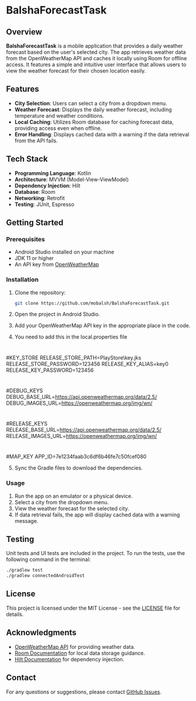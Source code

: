 # BalshaForecastTask

## Overview
**BalshaForecastTask** is a mobile application that provides a daily weather forecast based on the user's selected city. The app retrieves weather data from the OpenWeatherMap API and caches it locally using Room for offline access. It features a simple and intuitive user interface that allows users to view the weather forecast for their chosen location easily.

## Features
- **City Selection**: Users can select a city from a dropdown menu.
- **Weather Forecast**: Displays the daily weather forecast, including temperature and weather conditions.
- **Local Caching**: Utilizes Room database for caching forecast data, providing access even when offline.
- **Error Handling**: Displays cached data with a warning if the data retrieval from the API fails.

## Tech Stack
- **Programming Language**: Kotlin
- **Architecture**: MVVM (Model-View-ViewModel)
- **Dependency Injection**: Hilt
- **Database**: Room
- **Networking**: Retrofit
- **Testing**: JUnit, Espresso

## Getting Started

### Prerequisites
- Android Studio installed on your machine
- JDK 11 or higher
- An API key from [OpenWeatherMap](https://openweathermap.org/api)

### Installation

1. Clone the repository:
   ```bash
   git clone https://github.com/mobalsh/BalshaForecastTask.git
   ```

2. Open the project in Android Studio.

3. Add your OpenWeatherMap API key in the appropriate place in the code.

4. You need to add this in the local.properties file
#
#KEY_STORE
RELEASE_STORE_PATH=PlayStore\\key.jks
RELEASE_STORE_PASSWORD=123456
RELEASE_KEY_ALIAS=key0
RELEASE_KEY_PASSWORD=123456
#
#DEBUG_KEYS
DEBUG_BASE_URL=https://api.openweathermap.org/data/2.5/
DEBUG_IMAGES_URL=https://openweathermap.org/img/wn/
#
#RELEASE_KEYS
RELEASE_BASE_URL=https://api.openweathermap.org/data/2.5/
RELEASE_IMAGES_URL=https://openweathermap.org/img/wn/
#
#MAP_KEY
APP_ID=7e1234faab3c6df6b46fe7c50fcef080

5. Sync the Gradle files to download the dependencies.

### Usage

1. Run the app on an emulator or a physical device.
2. Select a city from the dropdown menu.
3. View the weather forecast for the selected city.
4. If data retrieval fails, the app will display cached data with a warning message.

## Testing

Unit tests and UI tests are included in the project. To run the tests, use the following command in the terminal:

```bash
./gradlew test
./gradlew connectedAndroidTest
```

## License
This project is licensed under the MIT License - see the [LICENSE](LICENSE) file for details.

## Acknowledgments
- [OpenWeatherMap API](https://openweathermap.org/api) for providing weather data.
- [Room Documentation](https://developer.android.com/training/data-storage/room) for local data storage guidance.
- [Hilt Documentation](https://dagger.dev/hilt/) for dependency injection.

## Contact
For any questions or suggestions, please contact [GitHub Issues](https://github.com/mobalsh/BalshaForecastTask/issues).
